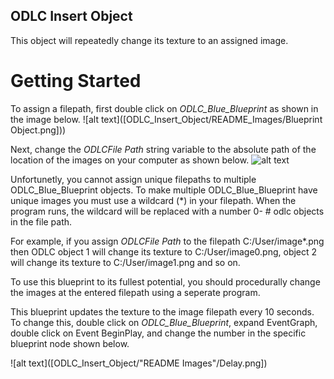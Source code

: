 ## ODLC Insert Object
This object will repeatedly change its texture to an assigned image.

# Getting Started

To assign a filepath, first double click on *ODLC_Blue_Blueprint* as shown in the image below.
![alt text]([ODLC_Insert_Object/README_Images/Blueprint Object.png]))

Next, change the *ODLCFile Path* string variable to the absolute path of the location of the images on your computer as shown below.
![alt text]([https://github.com/MissouriMRR/Simulation-Assets/blob/8fd19ae7d02ae46970efe0b6a5525929374e2988/ODLC_Insert_Object/README_Images/Delay.png])

Unfortunetly, you cannot assign unique filepaths to multiple ODLC_Blue_Blueprint objects. To make multiple ODLC_Blue_Blueprint have unique images you must use a wildcard (*) in your filepath. 
When the program runs, the wildcard will be replaced with a number 0- # odlc objects in the file path. 

For example, if you assign *ODLCFile Path* to the filepath C:/User/image*.png then ODLC object 1 will change its texture to C:/User/image0.png, object 2 will change its texture to C:/User/image1.png and so on.

To use this blueprint to its fullest potential, you should procedurally change the images at the entered filepath using a seperate program.

This blueprint updates the texture to the image filepath every 10 seconds. To change this, double click on *ODLC_Blue_Blueprint*, expand EventGraph, double click on Event BeginPlay, and change the number in the specific blueprint node shown below.

![alt text]([ODLC_Insert_Object/"README Images"/Delay.png])


